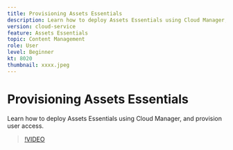 ```yaml
---
title: Provisioning Assets Essentials	
description: Learn how to deploy Assets Essentials using Cloud Manager, and provision user access.
version: cloud-service
feature: Assets Essentials
topic: Content Management
role: User
level: Beginner
kt: 8020
thumbnail: xxxx.jpeg
---
```


# Provisioning Assets Essentials

Learn how to deploy Assets Essentials using Cloud Manager, and provision user access.

>[!VIDEO](https://video.tv.adobe.com/v/xxx/?quality=9&learn=on)
